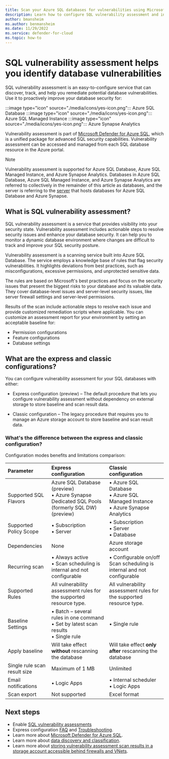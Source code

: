 ```yaml
---
title: Scan your Azure SQL databases for vulnerabilities using Microsoft Defender for Cloud
description: Learn how to configure SQL vulnerability assessment and interpret the assessment reports on Azure SQL Database, Azure SQL Managed Instance, and Azure Synapse Analytics.
author: bmansheim
ms.author: benmansheim
ms.date: 11/29/2022
ms.service: defender-for-cloud
ms.topic: how-to
---
```

# SQL vulnerability assessment helps you identify database vulnerabilities

SQL vulnerability assessment is an easy-to-configure service that can discover, track, and help you remediate potential database vulnerabilities. Use it to proactively improve your database security for:

:::image type="icon" source="./media/icons/yes-icon.png"::: Azure SQL Database
:::image type="icon" source="./media/icons/yes-icon.png"::: Azure SQL Managed Instance
:::image type="icon" source="./media/icons/yes-icon.png"::: Azure Synapse Analytics

Vulnerability assessment is part of [Microsoft Defender for Azure SQL](defender-for-sql-introduction.md), which is a unified package for advanced SQL security capabilities. Vulnerability assessment can be accessed and managed from each SQL database resource in the Azure portal.

> [!NOTE]
> Vulnerability assessment is supported for Azure SQL Database, Azure SQL Managed Instance, and Azure Synapse Analytics. Databases in Azure SQL Database, Azure SQL Managed Instance, and Azure Synapse Analytics are referred to collectively in the remainder of this article as databases, and the server is referring to the [server](/azure/azure-sql/database/logical-servers) that hosts databases for Azure SQL Database and Azure Synapse.

## What is SQL vulnerability assessment?

SQL vulnerability assessment is a service that provides visibility into your security state. Vulnerability assessment includes actionable steps to resolve security issues and enhance your database security. It can help you to monitor a dynamic database environment where changes are difficult to track and improve your SQL security posture.

Vulnerability assessment is a scanning service built into Azure SQL Database. The service employs a knowledge base of rules that flag security vulnerabilities. It highlights deviations from best practices, such as misconfigurations, excessive permissions, and unprotected sensitive data.

The rules are based on Microsoft's best practices and focus on the security issues that present the biggest risks to your database and its valuable data. They cover database-level issues and server-level security issues, like server firewall settings and server-level permissions.

Results of the scan include actionable steps to resolve each issue and provide customized remediation scripts where applicable. You can customize an assessment report for your environment by setting an acceptable baseline for:

- Permission configurations
- Feature configurations
- Database settings

## What are the express and classic configurations?

You can configure vulnerability assessment for your SQL databases with either:

- Express configuration (preview) – The default procedure that lets you configure vulnerability assessment without dependency on external storage to store baseline and scan result data.

- Classic configuration – The legacy procedure that requires you to manage an Azure storage account to store baseline and scan result data.

### What's the difference between the express and classic configuration?

Configuration modes benefits and limitations comparison: 

| Parameter                             | Express configuration                                               | Classic configuration                                               |
| :--------------------------- | :------------------------------------------------------------------ | :------------------------------------------------------------------ |
| Supported SQL Flavors        | Azure SQL Database (preview)<br>• Azure Synapse Dedicated SQL Pools (formerly SQL DW) (preview) | • Azure SQL Database<br>• Azure SQL Managed Instance<br>• Azure Synapse Analytics |
| Supported Policy Scope       | • Subscription<br>• Server | • Subscription<br>• Server<br>• Database |
| Dependencies                 | None                                                                | Azure storage account                                               |
| Recurring scan               | • Always active<br>• Scan scheduling is internal and not configurable | • Configurable on/off<br>Scan scheduling is internal and not configurable |
| Supported Rules              | All vulnerability assessment rules for the supported resource type. | All vulnerability assessment rules for the supported resource type. |
| Baseline Settings            | • Batch – several rules in one command<br>• Set by latest scan results<br>• Single rule | • Single rule |
| Apply baseline               | Will take effect **without** rescanning the database                    | Will take effect **only after** rescanning the database                 |
| Single rule scan result size | Maximum of 1 MB                                                       | Unlimited                                                           |
| Email notifications          | • Logic Apps                                                          | • Internal scheduler<br>• Logic Apps |
| Scan export                  | Not supported                                                                 | Excel format                                                        |

## Next steps  

- Enable [SQL vulnerability assessments](sql-azure-vulnerability-assessment-enable.md)
- Express configuration [FAQ](sql-azure-vulnerability-assessment-manage.md?tabs=express#faq) and [Troubleshooting](sql-azure-vulnerability-assessment-manage.md?tabs=express#troubleshooting).
- Learn more about [Microsoft Defender for Azure SQL](defender-for-sql-introduction.md).
- Learn more about [data discovery and classification](/azure/azure-sql/database/data-discovery-and-classification-overview).
- Learn more about [storing vulnerability assessment scan results in a storage account accessible behind firewalls and VNets](/azure/azure-sql/database/sql-database-vulnerability-assessment-storage).
